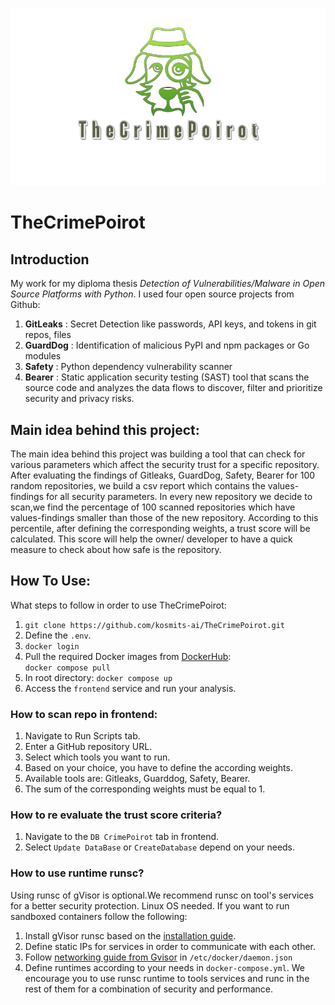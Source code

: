 ![CrimePoirot Logo](images/logo_official_github.jpg)
# TheCrimePoirot
## **Introduction**
My work for my diploma thesis _Detection of Vulnerabilities/Malware in Open Source Platforms with Python_.
I used four open source projects from Github:
1. **GitLeaks** : Secret Detection like passwords, API keys, and tokens in git repos, files
2. **GuardDog** : Identification of malicious PyPI and npm packages or Go modules
3. **Safety** : Python dependency vulnerability scanner
4. **Bearer** : Static application security testing (SAST) tool that scans the source code and analyzes the data flows to discover, filter and prioritize security and privacy risks.

## **Main idea behind this project:**
The main idea behind this project was building a tool that can check for various parameters which affect the security trust for a specific repository. After evaluating the findings of Gitleaks, GuardDog, Safety, Bearer for 100 random repositories, we build a csv report which contains the values-findings for all security parameters. In every new repository we decide to scan,we find the percentage of 100 scanned repositories which have values-findings smaller than those of the new repository. According to this percentile, after defining the corresponding weights, a trust score will be calculated. This score will help the owner/ developer to have a quick measure to check about how safe is the repository.

## **How To Use:**
What steps to follow in order to use TheCrimePoirot:
1. `git clone https://github.com/kosmits-ai/TheCrimePoirot.git`
2. Define the `.env`.
3. `docker login`
4. Pull the required Docker images from [DockerHub](https://hub.docker.com/repository/docker/kosmits/thecrimepoirot/general):  
   `docker compose pull`
5. In root directory: `docker compose up`
6. Access the `frontend` service and run your analysis.


###  How to scan repo in frontend:
1. Navigate to Run Scripts tab.
2. Enter a GitHub repository URL.
3. Select which tools you want to run.
4. Based on your choice, you have to define the according weights.
5. Available tools are: Gitleaks, Guarddog, Safety, Bearer.
6. The sum of the corresponding weights must be equal to 1.


### How to re evaluate the trust score criteria?
1. Navigate to the `DB CrimePoirot` tab in frontend.
2. Select `Update DataBase` or `CreateDatabase` depend on your needs.

### How to use runtime runsc?
Using runsc of gVisor is optional.We recommend runsc on tool's services for a better security protection. Linux OS needed. If you want to run sandboxed containers follow the following:
1. Install gVisor runsc based on the [installation guide](https://gvisor.dev/docs/user_guide/install/).
2. Define static IPs for services in order to communicate with each other.
3. Follow [networking guide from Gvisor](https://gvisor.dev/docs/user_guide/networking/) in `/etc/docker/daemon.json`
4. Define runtimes according to your needs in `docker-compose.yml`. We encourage you to use runsc runtime to tools services and runc in the rest of them for a combination of security and performance.